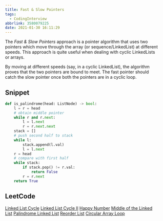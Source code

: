 ```yaml
---
title: Fast & Slow Pointers
tags:
  - CodingInterview
abbrlink: 3580079225
date: 2021-01-30 16:11:29
---
```

The _Fast & Slow Pointers_ approach is a pointer algorithm that uses two pointers which move through the array (or sequence/LinkedList) at different speeds. This approach is quite useful when dealing with cyclic LinkedLists or arrays.

By moving at different speeds (say, in a cyclic LinkedList), the algorithm proves that the two pointers are bound to meet. The fast pointer should catch the slow pointer once both the pointers are in a cyclic loop.

## Snippet
```python
def is_palindrome(head: ListNode) -> bool:
    l = r = head
    # obtain middle pointer
    while r and r.next:
        l = l.next
        r = r.next.next
    stack = []
    # push second half to stack
    while l:
        stack.append(l.val)
        l = l.next
    r = head
    # compare with first half
    while stack:
        if stack.pop() != r.val:
            return False
        r = r.next
    return True
```

## LeetCode
[Linked List Cycle](https://leetcode.com/problems/linked-list-cycle/)
[Linked List Cycle II](https://leetcode.com/problems/linked-list-cycle-ii/)
[Happy Number](https://leetcode.com/problems/happy-number/)
[Middle of the Linked List](https://leetcode.com/problems/middle-of-the-linked-list/)
[Palindrome Linked List](https://leetcode.com/problems/palindrome-linked-list/)
[Reorder List](https://leetcode.com/problems/reorder-list/)
[Circular Array Loop](https://leetcode.com/problems/circular-array-loop/)
